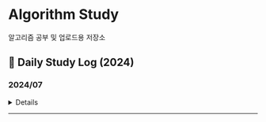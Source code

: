 # Algorithm Study
알고리즘 공부 및 업로드용 저장소

## 📖 Daily Study Log (2024)

### 2024/07
<details value="Details">
  <summary>Details</summary>
  <div markdown="1">
    
  |Date|#|Title|Solution|Remarks|
  |:--:|:--:|:--:|:--:|:--:|
  |2024-07-03|[20006](https://github.com/clap-0/algorithm_study/blob/main/Sources/BOJ/20006_랭킹전대기열.cpp)|랭킹전 대기열|구현/시뮬레이션||
  |-|[21921](https://github.com/clap-0/algorithm_study/blob/main/Sources/BOJ/21921_블로그.cpp)|블로그|누적합||
  |2024-07-06|[3758](https://github.com/clap-0/algorithm_study/blob/main/Sources/BOJ/3758_KCPC.cpp)|KCPC|구현||
  |2024-07-07|[2607](https://github.com/clap-0/algorithm_study/blob/main/Sources/BOJ/2607_비슷한단어.cpp)|비슷한 단어|구현/문자열||
  |2024-07-11|[20922](https://github.com/clap-0/algorithm_study/blob/main/Sources/BOJ/20922_겹치는건싫어.cpp)|겹치는 건 싫어|두 포인터||
  |2024-07-18|[17615](https://github.com/clap-0/algorithm_study/blob/main/Sources/BOJ/17615_볼모으기.cpp)|볼 모으기|그리디|*UPDATED*|

  </div>
</details>

---

<!--
### 2023/10
<details value="Details">
  <summary>Details</summary>
  <div markdown="1">
    
  |Date|#|Title|Solution|Remarks|
  |:--:|:--:|:--:|:--:|:--:|
  
  </div>
</details>

---
### 2023/11
<details value="Details">
  <summary>Details</summary>
  <div markdown="1">
    
  |Date|#|Title|Solution|Remarks|
  |:--:|:--:|:--:|:--:|:--:|
  
  </div>
</details>

---
### 2023/12
<details value="Details">
  <summary>Details</summary>
  <div markdown="1">
    
  |Date|#|Title|Solution|Remarks|
  |:--:|:--:|:--:|:--:|:--:|
  
  </div>
</details>

---
-->
